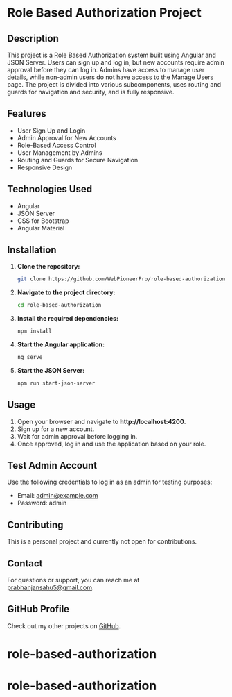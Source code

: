 # Role Based Authorization Project

## Description

This project is a Role Based Authorization system built using Angular and JSON Server. Users can sign up and log in, but new accounts require admin approval before they can log in. Admins have access to manage user details, while non-admin users do not have access to the Manage Users page. The project is divided into various subcomponents, uses routing and guards for navigation and security, and is fully responsive.

## Features

- User Sign Up and Login
- Admin Approval for New Accounts
- Role-Based Access Control
- User Management by Admins
- Routing and Guards for Secure Navigation
- Responsive Design

## Technologies Used

- Angular
- JSON Server
- CSS for Bootstrap
- Angular Material

## Installation

1. **Clone the repository:**

   ```sh
   git clone https://github.com/WebPioneerPro/role-based-authorization.git
    ```
2. **Navigate to the project directory:**

    ```sh
    cd role-based-authorization
    ```
3. **Install the required dependencies:**

    ```sh
    npm install
    ```
4. **Start the Angular application:**

    ```sh
    ng serve
    ```
5. **Start the JSON Server:**

    ```sh
    npm run start-json-server
    ```

## Usage

1. Open your browser and navigate to **http://localhost:4200**.
2. Sign up for a new account.
3. Wait for admin approval before logging in.
4. Once approved, log in and use the application based on your role.

## Test Admin Account

Use the following credentials to log in as an admin for testing purposes:

- Email: admin@example.com
- Password: admin

## Contributing

This is a personal project and currently not open for contributions.

## Contact

For questions or support, you can reach me at prabhanjansahu5@gmail.com.

## GitHub Profile

Check out my other projects on [GitHub](https://github.com/WebPioneerPro).
# role-based-authorization
# role-based-authorization
